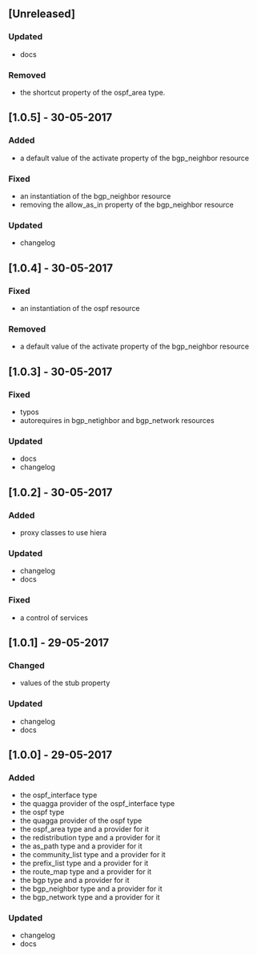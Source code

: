 ## [Unreleased]
### Updated
- docs

### Removed
- the shortcut property of the ospf_area type.

## [1.0.5] - 30-05-2017
### Added
- a default value of the activate property of the bgp_neighbor resource

### Fixed
- an instantiation of the bgp_neighbor resource
- removing the allow_as_in property of the bgp_neighbor resource

### Updated
- changelog

## [1.0.4] - 30-05-2017
### Fixed
- an instantiation of the ospf resource

### Removed
- a default value of the activate property of the bgp_neighbor resource

## [1.0.3] - 30-05-2017
### Fixed
- typos
- autorequires in bgp_netighbor and bgp_network resources

### Updated
- docs
- changelog

## [1.0.2] - 30-05-2017
### Added
- proxy classes to use hiera

### Updated
- changelog
- docs

### Fixed
- a control of services

## [1.0.1] - 29-05-2017
### Changed
- values of the stub property

### Updated
- changelog
- docs

## [1.0.0] - 29-05-2017
### Added
- the ospf_interface type
- the quagga provider of the ospf_interface type
- the ospf type
- the quagga provider of the ospf type
- the ospf_area type and a provider for it
- the redistribution type and a provider for it
- the as_path type and a provider for it
- the community_list type and a provider for it
- the prefix_list type and a provider for it
- the route_map type and a provider for it
- the bgp type and a provider for it
- the bgp_neighbor type and a provider for it
- the bgp_network type and a provider for it

### Updated
- changelog
- docs
